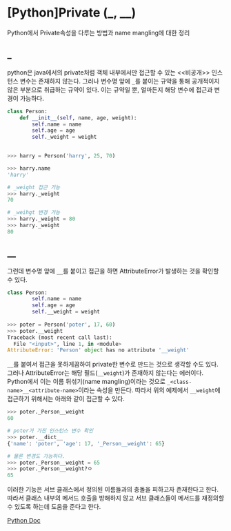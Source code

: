 # [Python]Private (_, __)


Python에서 Private속성을 다루는 방법과 name mangling에 대한 정리

<!--more-->

## _

python은 java에서의 private처럼 객체 내부에서만 접근할 수 있는 <<비공개>> 인스턴스 변수는 존재하지 않는다. 그러나 변수명 앞에 `_`를 붙이는 규약을 통해 공개적이지 않은 부분으로 취급하는 규약이 있다. 이는 규약일 뿐, 얼마든지 해당 변수에 접근과 변경이 가능하다.

```python
class Person:
    def __init__(self, name, age, weight):
        self.name = name
        self.age = age
        self._weight = weight

 
>>> harry = Person('harry', 25, 70)

>>> harry.name
'harry'

# _weight 접근 가능
>>> harry._weight
70

# _weihgt 변경 가능
>>> harry._weight = 80
>>> harry._weight
80
```



## __

그런데 변수명 앞에 `__`를 붙이고 접근을 하면 AttributeError가 발생하는 것을 확인할 수 있다.

```python
class Person:
        self.name = name
        self.age = age
        self.__weight = weight
        
>>> poter = Person('poter', 17, 60)
>>> poter.__weight
Traceback (most recent call last):
  File "<input>", line 1, in <module>
AttributeError: 'Person' object has no attribute '__weight'
```

 `__`를 붙여서 접근을 못하게끔하여 private한 변수로 만드는 것으로 생각할 수도 있다. 그러나 AttributeError는 해당 필드(`__weight`)가 존재하지 않는다는 에러이다. Python에서 이는 이름 뒤섞기(name mangling)이라는 것으로 `_<class-name>__<attribute-name>`이라는 속성을 만든다. 따라서 위의 예제에서 `__weight`에 접근하기 위해서는 아래와 같이 접근할 수 있다.

```python
>>> poter._Person__weight
60

# poter가 가진 인스턴스 변수 확인
>>> poter.__dict__
{'name': 'poter', 'age': 17, '_Person__weight': 65}

# 물론 변경도 가능하다.
>>> poter._Person__weight = 65
>>> poter._Person__weight?ㅇ
65
```

이러한 기능은 서브 클래스에서 정의된 이름들과의 충돌을 피하고자 존재한다고 한다. 따라서 클래스 내부의 메서드 호출을 방해하지 않고 서브 클래스들이 메서드를 재정의할 수 있도록 하는데 도움을 준다고 한다.



[Python Doc](https://docs.python.org/ko/3/tutorial/classes.html?highlight=mangling#private-variables)


